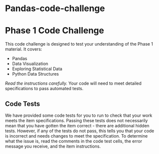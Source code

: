# Pandas-code-challenge
# Phase 1 Code Challenge
This code challenge is designed to test your understanding of the Phase 1 material. It covers:

- Pandas
- Data Visualization
- Exploring Statistical Data
- Python Data Structures

*Read the instructions carefully.* Your code will need to meet detailed specifications to pass automated tests.

## Code Tests

We have provided some code tests for you to run to check that your work meets the item specifications. 
Passing these tests does not necessarily mean that you have gotten the item correct - there are additional hidden tests. However, if any of the tests do not pass, this tells you that your code is incorrect and needs changes to meet the specification. 
To determine what the issue is, read the comments in the code test cells, the error message you receive, and the item instructions.

